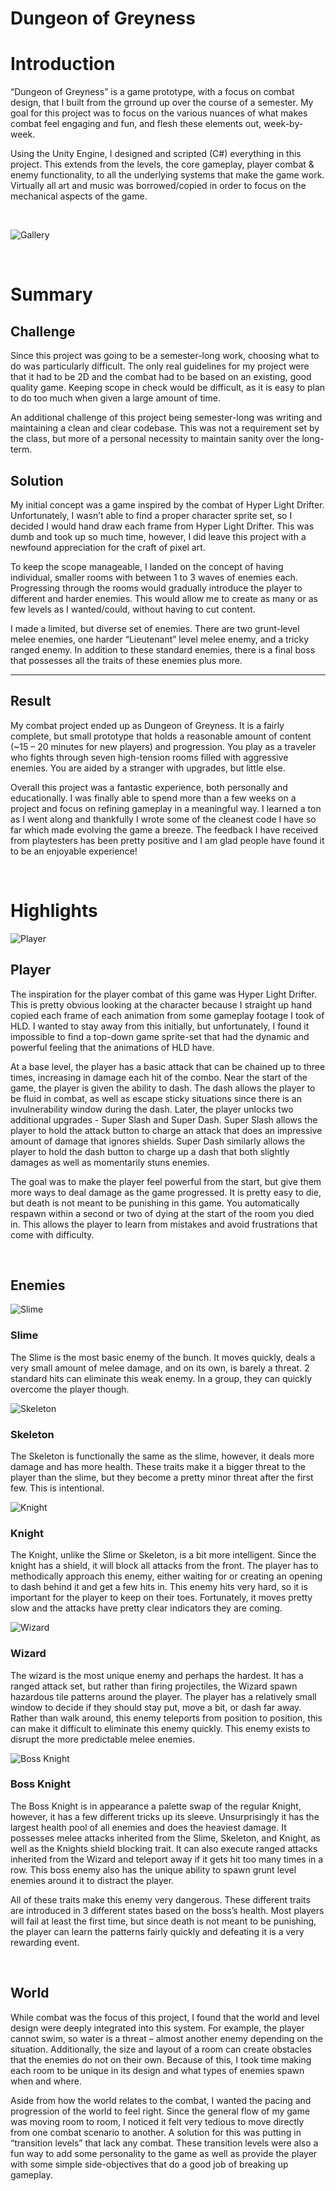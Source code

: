 # Dungeon of Greyness

# Introduction
“Dungeon of Greyness” is a game prototype, with a focus on combat design, that I built from the grround up over the course of a semester. My goal for this project was to focus on the various nuances of what makes combat feel engaging and fun, and flesh these elements out, week-by-week.

Using the Unity Engine, I designed and scripted (C#) everything in this project. This extends from the levels, the core gameplay, player combat & enemy functionality, to all the underlying systems that make the game work. Virtually all art and music was borrowed/copied in order to focus on the mechanical aspects of the game.

<br>

![Gallery](/assets/portfolio_dungeon_of_greyness/Screenshots/CombatDesign_Screenshot_01.png)

<br>

# Summary

## Challenge
Since this project was going to be a semester-long work, choosing what to do was particularly difficult. The only real guidelines for my project were that it had to be 2D and the combat had to be based on an existing, good quality game. Keeping scope in check would be difficult, as it is easy to plan to do too much when given a large amount of time.

An additional challenge of this project being semester-long was writing and maintaining a clean and clear codebase. This was not a requirement set by the class, but more of a personal necessity to maintain sanity over the long-term.

## Solution
My initial concept was a game inspired by the combat of Hyper Light Drifter. Unfortunately, I wasn’t able to find a proper character sprite set, so I decided I would hand draw each frame from Hyper Light Drifter. This was dumb and took up so much time, however, I did leave this project with a newfound appreciation for the craft of pixel art.

To keep the scope manageable, I landed on the concept of having individual, smaller rooms with between 1 to 3 waves of enemies each. Progressing through the rooms would gradually introduce the player to different and harder enemies. This would allow me to create as many or as few levels as I wanted/could, without having to cut content.

I made a limited, but diverse set of enemies. There are two grunt-level melee enemies, one harder “Lieutenant” level melee enemy, and a tricky ranged enemy. In addition to these standard enemies, there is a final boss that possesses all the traits of these enemies plus more.

-----

## Result
My combat project ended up as Dungeon of Greyness. It is a fairly complete, but small prototype that holds a reasonable amount of content (~15 – 20 minutes for new players) and progression. You play as a traveler who fights through seven high-tension rooms filled with aggressive enemies. You are aided by a stranger with upgrades, but little else.

Overall this project was a fantastic experience, both personally and educationally. I was finally able to spend more than a few weeks on a project and focus on refining gameplay in a meaningful way. I learned a ton as I went along and thankfully I wrote some of the cleanest code I have so far which made evolving the game a breeze. The feedback I have received from playtesters has been pretty positive and I am glad people have found it to be an enjoyable experience!

<br>

# Highlights

![Player](/assets/portfolio_dungeon_of_greyness/GIFs/CombatDesign_PlayerMovement.gif)
## Player
The inspiration for the player combat of this game was Hyper Light Drifter. This is pretty obvious looking at the character because I straight up hand copied each frame of each animation from some gameplay footage I took of HLD. I wanted to stay away from this initially, but unfortunately, I found it impossible to find a top-down game sprite-set that had the dynamic and powerful feeling that the animations of HLD have.

At a base level, the player has a basic attack that can be chained up to three times, increasing in damage each hit of the combo. Near the start of the game, the player is given the ability to dash. The dash allows the player to be fluid in combat, as well as escape sticky situations since there is an invulnerability window during the dash. Later, the player unlocks two additional upgrades - Super Slash and Super Dash. Super Slash allows the player to hold the attack button to charge an attack that does an impressive amount of damage that ignores shields. Super Dash similarly allows the player to hold the dash button to charge up a dash that both slightly damages as well as momentarily stuns enemies.

The goal was to make the player feel powerful from the start, but give them more ways to deal damage as the game progressed. It is pretty easy to die, but death is not meant to be punishing in this game. You automatically respawn within a second or two of dying at the start of the room you died in. This allows the player to learn from mistakes and avoid frustrations that come with difficulty.

<br>

## Enemies

![Slime](/assets/portfolio_dungeon_of_greyness/GIFs/CombatDesign_Slime.gif)
### Slime
The Slime is the most basic enemy of the bunch. It moves quickly, deals a very small amount of melee damage, and on its own, is barely a threat. 2 standard hits can eliminate this weak enemy. In a group, they can quickly overcome the player though.

![Skeleton](/assets/portfolio_dungeon_of_greyness/GIFs/CombatDesign_Skeleton.gif)
### Skeleton
The Skeleton is functionally the same as the slime, however, it deals more damage and has more health. These traits make it a bigger threat to the player than the slime, but they become a pretty minor threat after the first few. This is intentional.

![Knight](/assets/portfolio_dungeon_of_greyness/GIFs/CombatDesign_Knight.gif)
### Knight
The Knight, unlike the Slime or Skeleton, is a bit more intelligent. Since the knight has a shield, it will block all attacks from the front. The player has to methodically approach this enemy, either waiting for or creating an opening to dash behind it and get a few hits in. This enemy hits very hard, so it is important for the player to keep on their toes. Fortunately, it moves pretty slow and the attacks have pretty clear indicators they are coming.

![Wizard](/assets/portfolio_dungeon_of_greyness/GIFs/CombatDesign_Wizard.gif)
### Wizard
The wizard is the most unique enemy and perhaps the hardest. It has a ranged attack set, but rather than firing projectiles, the Wizard spawn hazardous tile patterns around the player. The player has a relatively small window to decide if they should stay put, move a bit, or dash far away. Rather than walk around, this enemy teleports from position to position, this can make it difficult to eliminate this enemy quickly. This enemy exists to disrupt the more predictable melee enemies.

![Boss Knight](/assets/portfolio_dungeon_of_greyness/GIFs/CombatDesign_BossKnight.gif)
### Boss Knight
The Boss Knight is in appearance a palette swap of the regular Knight, however, it has a few different tricks up its sleeve. Unsurprisingly it has the largest health pool of all enemies and does the heaviest damage. It possesses melee attacks inherited from the Slime, Skeleton, and Knight, as well as the Knights shield blocking trait. It can also execute ranged attacks inherited from the Wizard and teleport away if it gets hit too many times in a row. This boss enemy also has the unique ability to spawn grunt level enemies around it to distract the player.

All of these traits make this enemy very dangerous. These different traits are introduced in 3 different states based on the boss’s health. Most players will fail at least the first time, but since death is not meant to be punishing, the player can learn the patterns fairly quickly and defeating it is a very rewarding event.

<br>

## World
While combat was the focus of this project, I found that the world and level design were deeply integrated into this system. For example, the player cannot swim, so water is a threat – almost another enemy depending on the situation. Additionally, the size and layout of a room can create obstacles that the enemies do not on their own. Because of this, I took time making each room to be unique in its design and what types of enemies spawn when and where.

Aside from how the world relates to the combat, I wanted the pacing and progression of the world to feel right. Since the general flow of my game was moving room to room, I noticed it felt very tedious to move directly from one combat scenario to another. A solution for this was putting in “transition levels” that lack any combat. These transition levels were also a fun way to add some personality to the game as well as provide the player with some simple side-objectives that do a good job of breaking up gameplay.
